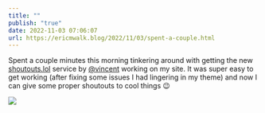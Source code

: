 ```yaml
---
title: ""
publish: "true"
date: 2022-11-03 07:06:07
url: https://ericmwalk.blog/2022/11/03/spent-a-couple.html
---
```


Spent a couple minutes this morning tinkering around with getting the new [shoutouts.lol](https://shoutouts.lol) service by [@vincent](https://micro.blog/vincent) working on my site. It was super easy to get working (after fixing some issues I had lingering in my theme) and now I can give some proper shoutouts to cool things 😉




![](https://ericmwalk.blog/uploads/2022/d9c8e589ed.jpg)